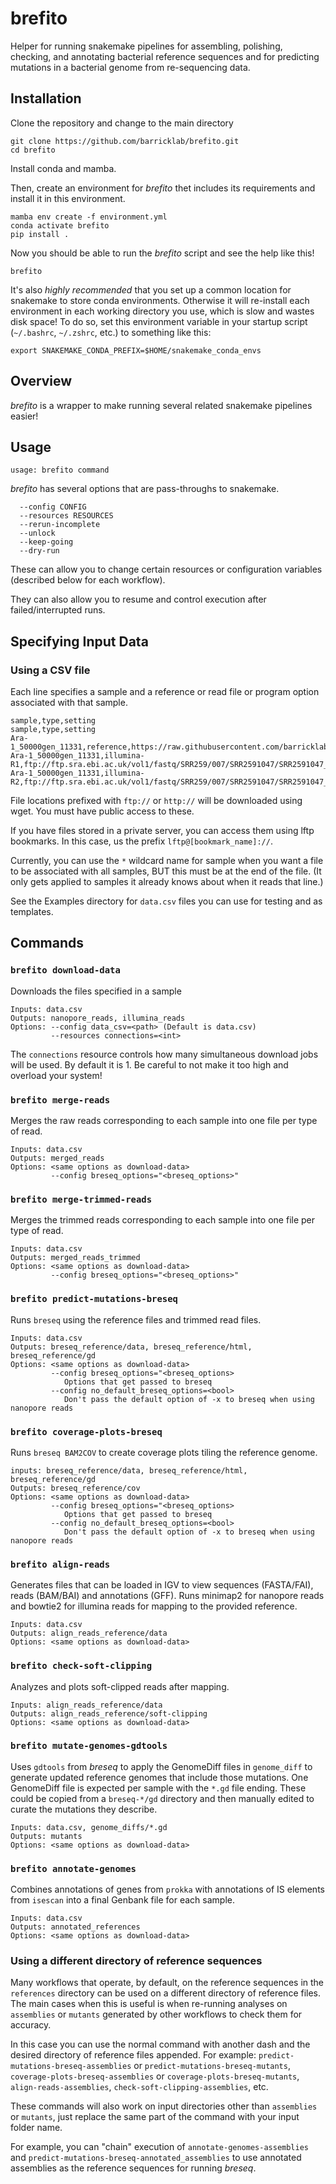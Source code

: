 # brefito

Helper for running snakemake pipelines for assembling, polishing, checking, and annotating bacterial reference sequences and for predicting mutations in a bacterial genome from re-sequencing data.

## Installation

Clone the repository and change to the main directory
```
git clone https://github.com/barricklab/brefito.git
cd brefito
```

Install conda and mamba.

Then, create an environment for _brefito_ thet includes its requirements and install it in this environment.

```
mamba env create -f environment.yml
conda activate brefito
pip install .
```

Now you should be able to run the _brefito_ script and see the help like this!
```
brefito
```

It's also *highly recommended* that you set up a common location for snakemake to store conda environments. Otherwise it will re-install each environment in each working directory you use, which is slow and wastes disk space! To do so, set this environment variable in your startup script (`~/.bashrc`, `~/.zshrc`, etc.) to something like this:
```
export SNAKEMAKE_CONDA_PREFIX=$HOME/snakemake_conda_envs
```

## Overview

_brefito_ is a wrapper to make running several related snakemake pipelines easier!

## Usage

```
usage: brefito command
```

_brefito_ has several options that are pass-throughs to snakemake.

```
  --config CONFIG
  --resources RESOURCES
  --rerun-incomplete
  --unlock
  --keep-going
  --dry-run
```
These can allow you to change certain resources or configuration variables (described below for each workflow).

They can also allow you to resume and control execution after failed/interrupted runs.

## Specifying Input Data

### Using a CSV file

Each line specifies a sample and a reference or read file or program option associated with that sample.

```
sample,type,setting
sample,type,setting
Ara-1_50000gen_11331,reference,https://raw.githubusercontent.com/barricklab/LTEE/7da91974eafac0c5a8f903ae57275795d4395af2/reference/REL606.gbk
Ara-1_50000gen_11331,illumina-R1,ftp://ftp.sra.ebi.ac.uk/vol1/fastq/SRR259/007/SRR2591047/SRR2591047_1.fastq.gz
Ara-1_50000gen_11331,illumina-R2,ftp://ftp.sra.ebi.ac.uk/vol1/fastq/SRR259/007/SRR2591047/SRR2591047_2.fastq.gz
```

File locations prefixed with `ftp://` or `http://` will be downloaded using wget. You must have public access to these.

If you have files stored in a private server, you can access them using lftp bookmarks. In this case, us the prefix `lftp@[bookmark_name]://`.

Currently, you can use the `*` wildcard name for sample when you want a file to be associated with all samples, BUT this must be at the end of the file. (It only gets applied to samples it already knows about when it reads that line.)

See the Examples directory for `data.csv` files you can use for testing and as templates.

## Commands

### `brefito download-data`

Downloads the files specified in a sample

```
Inputs: data.csv
Outputs: nanopore_reads, illumina_reads
Options: --config data_csv=<path> (Default is data.csv)
         --resources connections=<int>
```

The `connections` resource controls how many simultaneous download jobs will be used. By default it is 1. Be careful to not make it too high and overload your system!

### `brefito merge-reads`

Merges the raw reads corresponding to each sample into one file per type of read.

```
Inputs: data.csv
Outputs: merged_reads
Options: <same options as download-data>
         --config breseq_options="<breseq_options>"
```

### `brefito merge-trimmed-reads`

Merges the trimmed reads corresponding to each sample into one file per type of read.

```
Inputs: data.csv
Outputs: merged_reads_trimmed
Options: <same options as download-data>
         --config breseq_options="<breseq_options>"
```

### `brefito predict-mutations-breseq`

Runs `breseq` using the reference files and trimmed read files.

```
Inputs: data.csv
Outputs: breseq_reference/data, breseq_reference/html, breseq_reference/gd 
Options: <same options as download-data>
         --config breseq_options="<breseq_options>
            Options that get passed to breseq
         --config no_default_breseq_options=<bool>
            Don't pass the default option of -x to breseq when using nanopore reads
```

### `brefito coverage-plots-breseq`

Runs `breseq BAM2COV` to create coverage plots tiling the reference genome.

```
inputs: breseq_reference/data, breseq_reference/html, breseq_reference/gd
Outputs: breseq_reference/cov
Options: <same options as download-data>
         --config breseq_options="<breseq_options>
            Options that get passed to breseq
         --config no_default_breseq_options=<bool>
            Don't pass the default option of -x to breseq when using nanopore reads
```

### `brefito align-reads`

Generates files that can be loaded in IGV to view sequences (FASTA/FAI), reads (BAM/BAI) and annotations (GFF). Runs minimap2 for nanopore reads and bowtie2 for illumina reads for mapping to the provided reference.

```
Inputs: data.csv
Outputs: align_reads_reference/data
Options: <same options as download-data>
```

### `brefito check-soft-clipping`

Analyzes and plots soft-clipped reads after mapping.

```
Inputs: align_reads_reference/data
Outputs: align_reads_reference/soft-clipping
Options: <same options as download-data>
```

### `brefito mutate-genomes-gdtools`

Uses `gdtools` from _breseq_ to apply the GenomeDiff files in `genome_diff` to generate updated reference genomes that include those mutations. One GenomeDiff file is expected per sample with the `*.gd` file ending. These could be copied from a `breseq-*/gd` directory and then manually edited to curate the mutations they describe.

```
Inputs: data.csv, genome_diffs/*.gd
Outputs: mutants
Options: <same options as download-data>
```

### `brefito annotate-genomes`

Combines annotations of genes from `prokka` with annotations of IS elements from `isescan` into a final Genbank file for each sample.

```
Inputs: data.csv
Outputs: annotated_references
Options: <same options as download-data>
```

### Using a different directory of reference sequences

Many workflows that operate, by default, on the reference sequences in the `references` directory can be used on a different directory of reference files. The main cases when this is useful is when re-running analyses on `assemblies` or `mutants` generated by other workflows to check them for accuracy.

In this case you can use the normal command with another dash and the desired directory of reference files appended. For example: `predict-mutations-breseq-assemblies` or `predict-mutations-breseq-mutants`, `coverage-plots-breseq-assemblies` or `coverage-plots-breseq-mutants`, `align-reads-assemblies`, `check-soft-clipping-assemblies`, etc.

These commands will also work on input directories other than `assemblies` or `mutants`, just replace the same part of the command with your input folder name.

For example, you can "chain" execution of `annotate-genomes-assemblies` and `predict-mutations-breseq-annotated_assemblies` to use annotated assemblies as the reference sequences for running _breseq_.

